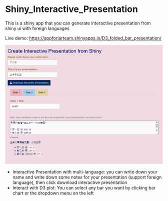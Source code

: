 # Shiny_Interactive_Presentation
This is a shiny app that you can generate interactive presentation from shiny ui with foreign languages

Live demo: https://appforiarteam.shinyapps.io/D3_folded_bar_presentation/ 

![demo](Chinese_presentation.gif)

* Interactive Presentation with multi-language: you can write down your name and write down some notes for your presentation (support foreign language), then click download interactive presentation
* Interact with D3 plot: You can select any bar you want by clicking bar chart or the dropdown menu on the left
